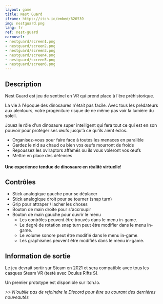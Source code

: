 ```yaml
---
layout: game
title: Nest Guard
iframe: https://itch.io/embed/620539
img: nestguard.png
lang: fr
ref: nest-guard
carousel:
- nestguard/screen1.png
- nestguard/screen2.png
- nestguard/screen3.png
- nestguard/screen4.png
- nestguard/screen5.png
- nestguard/screen6.png
---
```



## Description

Nest Guard est jeu de sentinel en VR qui prend place à l'ère préhistorique.

La vie à l'époque des dinosaures n'était pas facile. Avec tous les prédateurs aux alentours, votre progéniture risque de ne même pas voir la lumière du soleil. 

Jouez le rôle d'un dinosaure super intelligent qui fera tout ce qui est en son pouvoir pour protéger ses œufs jusqu'à ce qu'ils aient éclos.

- Organisez-vous pour faire face à toutes les menaces en parallèle
- Gardez le nid au chaud ou bien vos œufs mourront de froids
- Repoussez les oviraptors affamés ou ils vous voleront vos œufs
- Mettre en place des défenses

####  Une experience tendue de dinosaure en réalité virtuelle!
<div id="carousel"></div>


## Contrôles

- Stick analogique gauche pour se déplacer
- Stick analogique droit pour se tourner (snap turn)
- Grip pour attraper / lacher les choses
- Bouton de main droite pour s'accroupir
- Bouton de main gauche pour ouvrir le menu
	- Les contrôles peuvent être trouvés dans le menu in-game. 
    - Le degré de rotation snap turn peut être modifier dans le menu in-game.
    - Le volume sonore peut être modifié dans le menu in-game.
	- Les graphismes peuvent être modifiés dans le menu in-game.

	
## Information de sortie
	
Le jeu devrait sortir sur Steam en 2021 et sera compatible avec tous les casques Steam VR (testé avec Oculus Rifts S).

Un premier prototype est disponible sur Itch.Io.

<i> >> N'oublie pas de rejoindre le Discord pour être au courant des dernières nouveautés </i>